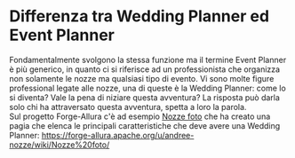 # Differenza tra Wedding Planner ed Event Planner
Fondamentalmente svolgono la stessa funzione ma il termine Event Planner è più generico, in quanto ci si riferisce ad un professionista che organizza non solamente le nozze ma qualsiasi tipo di evento.
Vi sono molte figure professional legate alle nozze, una di queste è la Wedding Planner: come lo si diventa? Vale la pena di niziare questa avventura? La risposta può darla solo chi ha attraversato questa avventura, spetta a loro la parola.<br>
Sul progetto Forge-Allura c'è ad esempio <A HREF=https://forge-allura.apache.org/u/andree-nozze/>Nozze foto</A> che ha creato una pagia che elenca le principali caratteristiche che deve avere una Wedding Planner: https://forge-allura.apache.org/u/andree-nozze/wiki/Nozze%20foto/
